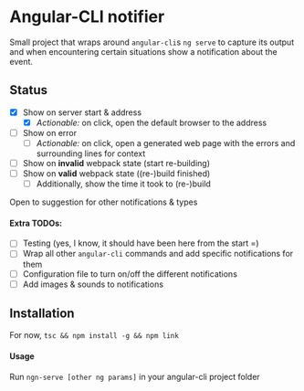 # Angular-CLI notifier
Small project that wraps around `angular-cli`s `ng serve` to capture its
output and when encountering certain situations show a notification about
the event.

## Status
- [x] Show on server start & address
    - [x] _Actionable:_ on click, open the default browser to the address
- [ ] Show on error
    - [ ] _Actionable:_ on click, open a generated web page with the errors
    and surrounding lines for context
- [ ] Show on **invalid** webpack state (start re-building)
- [ ] Show on **valid** webpack state ((re-)build finished)
    - [ ] Additionally, show the time it took to (re-)build

Open to suggestion for other notifications & types

#### Extra TODOs:
- [ ] Testing (yes, I know, it should have been here from the start =)
- [ ] Wrap all other `angular-cli` commands and add specific notifications
for them
- [ ] Configuration file to turn on/off the different notifications
- [ ] Add images & sounds to notifications

## Installation
For now, `tsc && npm install -g && npm link`

#### Usage
Run `ngn-serve [other ng params]` in your angular-cli project folder
